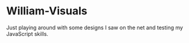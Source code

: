 # William-Visuals
Just playing around with some designs I saw on the net and testing my JavaScript skills.
